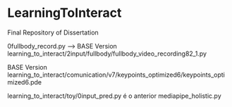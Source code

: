 # LearningToInteract
Final Repository of Dissertation

0fullbody_record.py --> BASE Version learning_to_interact/2input/fullbody/fullbody_video_recording82_1.py

BASE Version learning_to_interact/comunication/v7/keypoints_optimized6/keypoints_optimized6.pde

learning_to_interact/toy/0input_pred.py é o anterior mediapipe_holistic.py